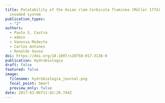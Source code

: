 ```yaml
---
title: Palatability of the Asian clam Corbicula fluminea (Müller 1774) in an
  invaded system
publication_types:
  - "2"
authors:
  - Paulo S. Castro
  - admin
  - Vanessa Modesto
  - Carlos Antunes
  - Ronaldo Sousa
doi: https://doi.org/10.1007/s10750-017-3136-0
publication: Hydrobiologia
draft: false
featured: false
image:
  filename: hydrobiologia_journal.png
  focal_point: Smart
  preview_only: false
date: 2017-03-06T11:42:20.744Z
---
```

